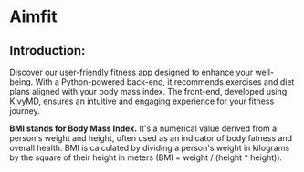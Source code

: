 # Aimfit

## Introduction: 


Discover our user-friendly fitness app designed to enhance your well-being. With a Python-powered back-end, it recommends exercises and diet plans aligned with your body mass index. The front-end, developed using KivyMD, ensures an intuitive and engaging experience for your fitness journey.

**BMI stands for Body Mass Index.** It's a numerical value derived from a person's weight and height, often used as an indicator of body fatness and overall health. BMI is calculated by dividing a person's weight in kilograms by the square of their height in meters (BMI = weight / (height * height)).
